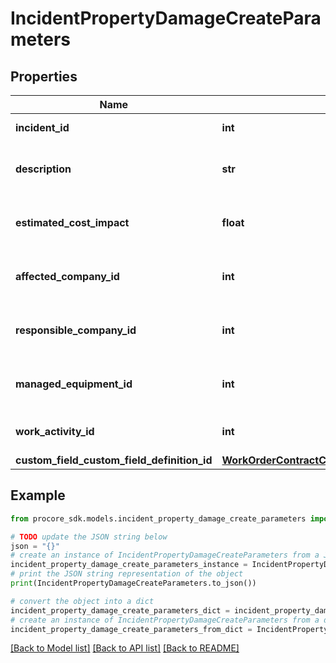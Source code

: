 # IncidentPropertyDamageCreateParameters


## Properties

Name | Type | Description | Notes
------------ | ------------- | ------------- | -------------
**incident_id** | **int** | The ID of the Incident | 
**description** | **str** | Description of event in Rich Text format | [optional] 
**estimated_cost_impact** | **float** | Estimated cost impact of the record | [optional] 
**affected_company_id** | **int** | The ID of the Affected Company | [optional] 
**responsible_company_id** | **int** | The ID of the Responsible Company | [optional] 
**managed_equipment_id** | **int** | The ID of the Managed Equipment | [optional] 
**work_activity_id** | **int** | The ID of the Work Activity | [optional] 
**custom_field_custom_field_definition_id** | [**WorkOrderContractCustomFieldCustomFieldDefinitionId**](WorkOrderContractCustomFieldCustomFieldDefinitionId.md) |  | [optional] 

## Example

```python
from procore_sdk.models.incident_property_damage_create_parameters import IncidentPropertyDamageCreateParameters

# TODO update the JSON string below
json = "{}"
# create an instance of IncidentPropertyDamageCreateParameters from a JSON string
incident_property_damage_create_parameters_instance = IncidentPropertyDamageCreateParameters.from_json(json)
# print the JSON string representation of the object
print(IncidentPropertyDamageCreateParameters.to_json())

# convert the object into a dict
incident_property_damage_create_parameters_dict = incident_property_damage_create_parameters_instance.to_dict()
# create an instance of IncidentPropertyDamageCreateParameters from a dict
incident_property_damage_create_parameters_from_dict = IncidentPropertyDamageCreateParameters.from_dict(incident_property_damage_create_parameters_dict)
```
[[Back to Model list]](../README.md#documentation-for-models) [[Back to API list]](../README.md#documentation-for-api-endpoints) [[Back to README]](../README.md)


